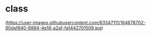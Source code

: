 # class

(https://user-images.githubusercontent.com/63347111/164678702-90daf840-8884-4e18-a2af-fa1442701509.jpg)
